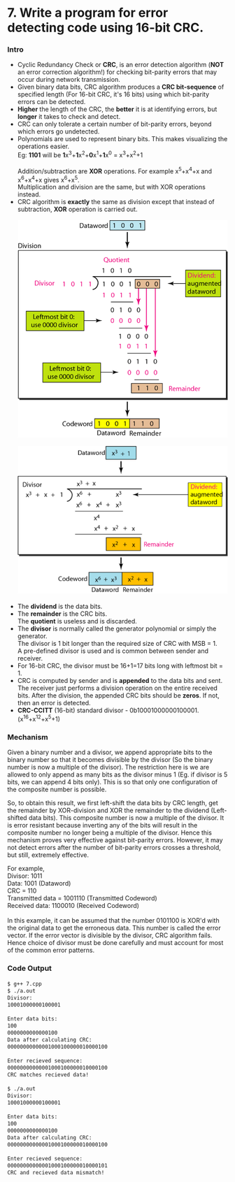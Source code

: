 # 7. Write a program for error detecting code using 16-bit CRC.

### Intro
* Cyclic Redundancy Check or **CRC**, is an error detection algorithm (**NOT** an error correction algorithm!) for checking bit-parity errors that may occur during network transmission.
* Given binary data bits, CRC algorithm produces a **CRC bit-sequence** of specified length (For 16-bit CRC, it's 16 bits) using which bit-parity errors can be detected.
* **Higher** the length of the CRC, the **better** it is at identifying errors, but **longer** it takes to check and detect.
* CRC can only tolerate a certain number of bit-parity errors, beyond which errors go undetected.
* Polynomials are used to represent binary bits. This makes visualizing the operations easier.<br>
  Eg:	**1101** will be **1**x<sup>3</sup>+**1**x<sup>2</sup>+**0**x<sup>1</sup>+**1**x<sup>0</sup> = x<sup>3</sup>+x<sup>2</sup>+1<br><br>
  Addition/subtraction are **XOR** operations. For example x<sup>5</sup>+x<sup>4</sup>+x and x<sup>6</sup>+x<sup>4</sup>+x gives x<sup>6</sup>+x<sup>5</sup>.<br>
  Multiplication and division are the same, but with XOR operations instead.
* CRC algorithm is **exactly** the same as division except that instead of subtraction, **XOR** operation is carried out.
<br><br><img src="../Images/7-1.png?raw=true" width="480px">
<br><br><img src="../Images/7-2.png?raw=true" width="480px">
<br><br>
* The **dividend** is the data bits.
* The **remainder** is the CRC bits. <br> The **quotient** is useless and is discarded.
* The **divisor** is normally called the generator polynomial or simply the generator. <br> The divisor is 1 bit longer than the required size of CRC with MSB = 1. <br> A pre-defined divisor is used and is common between sender and receiver.
* For 16-bit CRC, the divisor must be 16+1=17 bits long with leftmost bit = 1.
* CRC is computed by sender and is **appended** to the data bits and sent. <br> The receiver just performs a division operation on the entire received bits. After the division, the appended CRC bits should be **zeros**. If not, then an error is detected.
* **CRC-CCITT** (16-bit) standard divisor - 0b10001000000100001. (x<sup>16</sup>+x<sup>12</sup>+x<sup>5</sup>+1)

### Mechanism
Given a binary number and a divisor, we append appropriate bits to the binary number so that it becomes divisible by the divisor (So the binary number is now a multiple of the divisor). The restriction here is we are allowed to only append as many bits as the divisor minus 1 (Eg. if divisor is 5 bits, we can append 4 bits only). This is so that only one configuration of the composite number is possible.

So, to obtain this result, we first left-shift the data bits by CRC length, get the remainder by XOR-division and XOR the remainder to the dividend (Left-shifted data bits). This composite number is now a multiple of the divisor. It is error resistant because inverting any of the bits will result in the composite number no longer being a multiple of the divisor. Hence this mechanism proves very effective against bit-parity errors. However, it may not detect errors after the number of bit-parity errors crosses a threshold, but still, extremely effective.

For example,
<br> Divisor: 1011
<br> Data: 1001 (Dataword)
<br> CRC = 110
<br> Transmitted data = 1001110 (Transmitted Codeword)
<br> Received data: 1100010 (Received Codeword)
<br><br> In this example, it can be assumed that the number 0101100 is XOR'd with the original data to get the erroneous data. This number is called the error vector. If the error vector is divisible by the divisor, CRC algorithm fails. Hence choice of divisor must be done carefully and must account for most of the common error patterns.

### Code Output
```
$ g++ 7.cpp
$ ./a.out
Divisor:
10001000000100001

Enter data bits:
100
0000000000000100
Data after calculating CRC:
00000000000001000100000010000100

Enter recieved sequence:
00000000000001000100000010000100
CRC matches recieved data!

$ ./a.out
Divisor:
10001000000100001

Enter data bits:
100
0000000000000100
Data after calculating CRC:
00000000000001000100000010000100

Enter recieved sequence:
00000000000001000100000010000101
CRC and recieved data mismatch!
```
